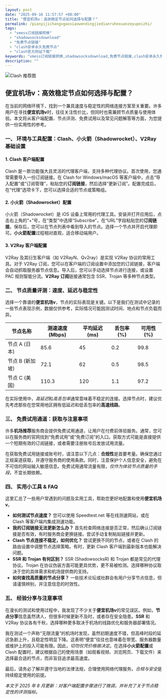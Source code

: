 ```yaml
---
layout: post
date: "2025-09-16 11:57:57 +08:00"
title: "便宜机场v：高效稳定节点如何选择与配置？"
permalink: /pianyijichangvgaoxiaowendingjiedianruhexuanzeyupeizhi/
tags:
  - "vmess订阅链接转换"
  - "shadowsocksdownload"
  - "免费节点链接"
  - "clash安卓永久免费节点"
  - "clash官方网站下载"
keywords: "vmess订阅链接转换,shadowsocksdownload,免费节点链接,clash安卓永久免费节点,clash官方网站下载"
description: ""
---
```


![Clash 推荐图](https://clashjd.github.io/assets/img/机场节点购买.png)

## 便宜机场v：高效稳定节点如何选择与配置？


<p>在当前的网络环境下，找到一个兼具速度与稳定性的网络连接方案至关重要。许多用户在寻找<strong>便宜机场v</strong>时，往往关注性价比，但同时也需兼顾节点质量与使用体验。本文将从客户端配置、节点评测、免费试用以及常见问题解答等方面，为您提供一份实用性的参考。</p>

<h3>一、 环境与工具配置：Clash、小火箭（Shadowrocket）、V2Ray 基础设置</h3>
<h4>1. Clash 客户端配置</h4>
<p>Clash 是一款功能强大且灵活的代理客户端，支持多种代理协议。首次使用，您通常需要导入一份订阅链接。在 Clash for Windows/macOS 等客户端中，点击“导入配置”或“订阅管理”，粘贴您的<strong>订阅链接</strong>，然后选择“更新订阅”。配置完成后，在“代理”选项卡下，您可以选择合适的节点或策略组。</p>

<h4>2. 小火箭（Shadowrocket）配置</h4>
<p>小火箭（Shadowrocket）是 iOS 设备上常用的代理工具。安装并打开应用后，点击右上角的“+”号，在“类型”中选择“Subscribe”，在“URL”字段粘贴您的<strong>订阅链接</strong>。保存后，您可以在节点列表中看到导入的节点。选择一个节点并开启代理即可。<strong>小火箭配置</strong>过程相对直观，适合移动端用户。</p>

<h4>3. V2Ray 客户端配置</h4>
<p>V2Ray 及其衍生客户端（如 V2RayN、Qv2ray）是实现 V2Ray 协议的常用工具。对于 V2Ray 订阅，您可以在客户端的订阅设置中添加您的订阅链接，客户端会自动抓取服务器节点信息。导入后，您可以手动选择节点进行连接，或设置 PAC 规则智能分流。<strong>V2Ray 订阅</strong>链接通常包含 SSR、Trojan 等多种节点类型。</p>

<h3>二、 节点质量评测：速度、延迟与稳定性</h3>
<p>选择一个靠谱的<strong>便宜机场v</strong>，节点的实际表现是关键。以下是我们在测试中记录的一些节点表现示例，数据仅供参考，实际情况可能因测试时间、地点和节点负载而异。</p>

<table>
    <thead>
        <tr>
            <th>节点名称</th>
            <th>测速速度 (Mbps)</th>
            <th>平均延迟 (ms)</th>
            <th>丢包率 (%)</th>
            <th>可用性 (%)</th>
        </tr>
    </thead>
    <tbody>
        <tr>
            <td>节点 A (日本)</td>
            <td>85.6</td>
            <td>45</td>
            <td>0.2</td>
            <td>99.8</td>
        </tr>
        <tr>
            <td>节点 B (新加坡)</td>
            <td>72.1</td>
            <td>62</td>
            <td>0.5</td>
            <td>98.5</td>
        </tr>
        <tr>
            <td>节点 C (美国)</td>
            <td>110.3</td>
            <td>120</td>
            <td>1.1</td>
            <td>97.2</td>
        </tr>
    </tbody>
</table>

<p>在实际使用中，<em>高延迟</em>和<em>高丢包率</em>通常意味着不稳定的连接。选择节点时，建议优先考虑那些在您常用地区拥有低延迟和低丢包率的<strong>高速线路</strong>。</p>

<h3>三、 免费试用通道：获取与注意事项</h3>
<p>许多<strong>机场推荐</strong>服务商会提供免费试用通道，让用户在付费前体验服务。通常，您可以在服务商的官网找到“免费试用”或“免费订阅”的入口。获取方式可能是直接提供一个短期有效的订阅链接，或者需要注册账号后发放试用流量。</p>
<p>在获取免费试用链接或账号时，请注意以下几点：<strong>合规性</strong>是首要考量。确保您通过正规渠道获取，并遵守服务商的使用条款。同时，注意保护个人信息安全，避免在不可信的网站输入敏感信息。免费试用通常流量有限，<em>仅作为体验节点质量的手段</em>，不宜长期依赖。</p>

<h3>四、 实用小工具 & FAQ</h3>
<p>这里汇总了一些用户常遇到的问题及实用工具，帮助您更好地配置和使用<strong>便宜机场v</strong>。</p>
<ul>
    <li><strong>如何测试节点速度？</strong>
        您可以使用 Speedtest.net 等在线测速网站，或在 Clash 等客户端内集成测速功能。
    </li>
    <li><strong>我的订阅链接无法更新怎么办？</strong>
        首先检查网络连接是否正常，然后确认订阅链接是否有效，有时服务商会更换链接。尝试手动复制粘贴链接并更新。
    </li>
    <li><strong>Clash 节点连接不稳定，如何优化？</strong>
        尝试更换不同的节点，或者在 Clash 的路由设置中调整节点选择策略。有时，更新 Clash 客户端到最新版本也能解决问题。
    </li>
    <li><strong>SSR 和 Trojan 有何区别？</strong>
        SSR (ShadowsocksR) 和 Trojan 都是常见的代理协议。Trojan 在协议伪装方面可能更具优势，更不易被检测。选择哪种协议取决于您的具体需求和机场提供商的支持。
    </li>
    <li><strong>如何查找高质量的节点分享？</strong>
        一些技术论坛或社群会有用户分享节点信息，但请谨慎辨别，并注意信息的时效性。
    </li>
</ul>

<h3>五、 经验分享与注意事项</h3>
<p>在漫长的测试和使用过程中，我发现了不少关于<strong>便宜机场v</strong>的常见误区。例如，<strong>节点分享</strong>信息虽然诱人，但很多时候更新不及时，或者存在安全隐患。<strong>SSR</strong> 和 V2Ray 协议各有千秋，选择哪种更多取决于机场的线路优化和服务器部署情况。</p>
<p>我在测试一个声称“无限流量”的机场时发现，虽然初期速度不错，但高峰时段的延迟急剧上升，且稳定性明显下降。这表明“便宜”往往也意味着在带宽、服务器数量或维护上的投入可能有限。因此，<em>切勿仅凭价格做决定</em>。在选择<strong>小火箭配置</strong>或 Clash 配置时，建议根据自己的使用场景（如观看视频、浏览网页、下载文件）来选择最合适的节点，而非盲目追求最高速度。</p>
<p>最后，请务必了解并遵守当地的法律法规，合理使用网络代理服务。<em>合规与安全</em>是持续稳定使用的前提。</p>
<p><em>本文于 2025 年 8 月更新：对客户端配置步骤进行了微调，并补充了关于节点稳定性的评测指标。</em></p>